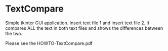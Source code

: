 # TextCompare
Simple tkinter GUI application. Insert text file 1 and insert text file 2. It compares ALL the text in both text files and shows the differences between the two.

Please see the HOWTO-TextCompare.pdf

